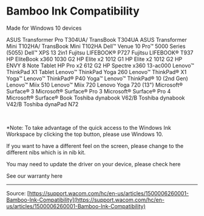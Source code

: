 # Bamboo Ink Compatibility

Made for Windows 10 devices

ASUS Transformer Pro T304UA/ TransBook T304UA
ASUS Transformer Mini T102HA/ TransBook Mini T102HA
Dell™ Venue 10 Pro™ 5000 Series (5055)
Dell™ XPS 13 2in1
Fujitsu LIFEBOOK® P727
Fujitsu LIFEBOOK® T937
HP EliteBook x360 1030 G2
HP Elite x2 1012 G1
HP Elite x2 1012 G2
HP ENVY 8 Note Tablet
HP Pro x2 612 G2
HP Spectre x360 13-ac000
Lenovo™ ThinkPad X1 Tablet
Lenovo™ ThinkPad Yoga 260
Lenovo™ ThinkPad® X1 Yoga™
Lenovo™ ThinkPad® P40 Yoga™
Lenovo™ ThinkPad® 10 (2nd Gen)
Lenovo™ Miix 510
Lenovo™ Miix 720
Lenovo Yoga 720 (13")
Microsoft® Surface® 3
Microsoft® Surface® Pro 3
Microsoft® Surface® Pro 4
Microsoft® Surface® Book
Toshiba dynabook V62/B
Toshiba dynabook V42/B
Toshiba dynaPad N72



 


*Note: To take advantage of the quick access to the Windows Ink Workspace by clicking the top button, please use Windows 10.


If you want to have a different feel on the screen, please change to the different nibs which is in nib kit.


You may need to update the driver on your device, please check here


See our warranty here

---
Source: [https://support.wacom.com/hc/en-us/articles/1500006260001-Bamboo-Ink-Compatibility](https://support.wacom.com/hc/en-us/articles/1500006260001-Bamboo-Ink-Compatibility)
